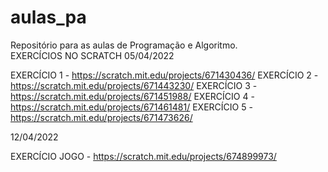 # aulas_pa
Repositório para as aulas de Programação e Algoritmo.  
EXERCÍCIOS NO SCRATCH 05/04/2022


EXERCÍCIO 1 - https://scratch.mit.edu/projects/671430436/
EXERCÍCIO 2 - https://scratch.mit.edu/projects/671443230/
EXERCÍCIO 3 - https://scratch.mit.edu/projects/671451988/
EXERCÍCIO 4 - https://scratch.mit.edu/projects/671461481/
EXERCÍCIO 5 - https://scratch.mit.edu/projects/671473626/

12/04/2022

EXERCÍCIO JOGO - https://scratch.mit.edu/projects/674899973/
